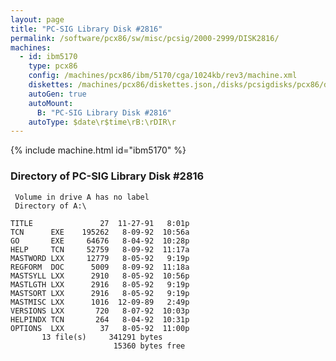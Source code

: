 ```yaml
---
layout: page
title: "PC-SIG Library Disk #2816"
permalink: /software/pcx86/sw/misc/pcsig/2000-2999/DISK2816/
machines:
  - id: ibm5170
    type: pcx86
    config: /machines/pcx86/ibm/5170/cga/1024kb/rev3/machine.xml
    diskettes: /machines/pcx86/diskettes.json,/disks/pcsigdisks/pcx86/diskettes.json
    autoGen: true
    autoMount:
      B: "PC-SIG Library Disk #2816"
    autoType: $date\r$time\rB:\rDIR\r
---
```


{% include machine.html id="ibm5170" %}

### Directory of PC-SIG Library Disk #2816

     Volume in drive A has no label
     Directory of A:\

    TITLE               27  11-27-91   8:01p
    TCN      EXE    195262   8-09-92  10:56a
    GO       EXE     64676   8-04-92  10:28p
    HELP     TCN     52759   8-09-92  11:17a
    MASTWORD LXX     12779   8-05-92   9:19p
    REGFORM  DOC      5009   8-09-92  11:18a
    MASTSYLL LXX      2910   8-05-92  10:56p
    MASTLGTH LXX      2916   8-05-92   9:19p
    MASTSORT LXX      2916   8-05-92   9:19p
    MASTMISC LXX      1016  12-09-89   2:49p
    VERSIONS LXX       720   8-07-92  10:03p
    HELPINDX TCN       264   8-04-92  10:31p
    OPTIONS  LXX        37   8-05-92  11:00p
           13 file(s)     341291 bytes
                           15360 bytes free
